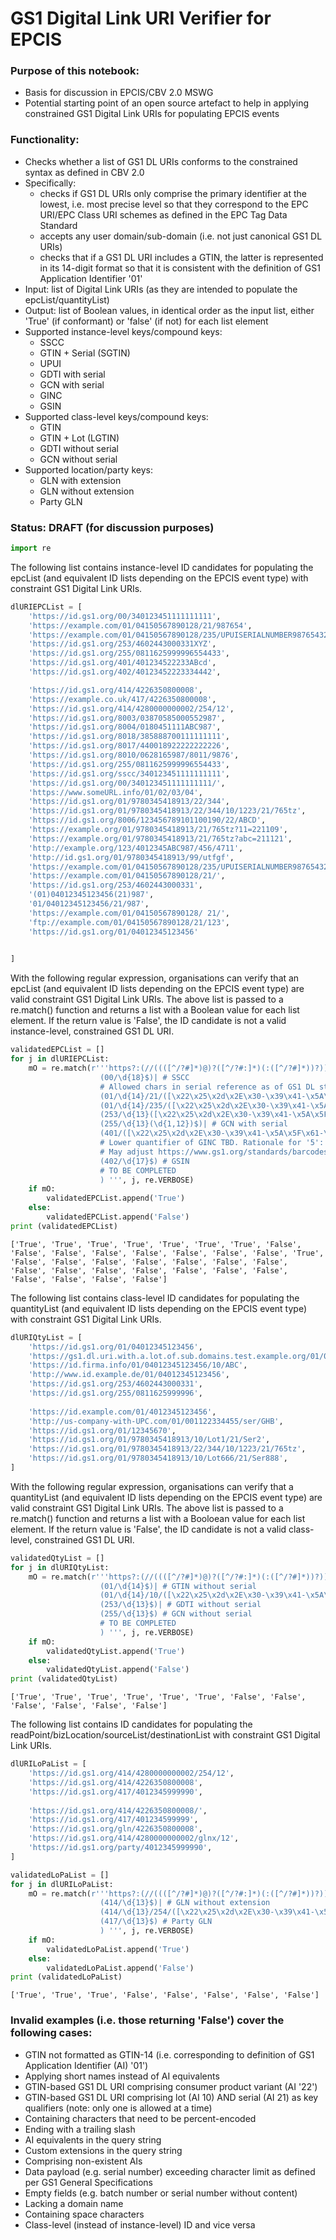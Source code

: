 # GS1 Digital Link URI Verifier for EPCIS
### Purpose of this notebook: 
* Basis for discussion in EPCIS/CBV 2.0 MSWG
* Potential starting point of an open source artefact to help in applying constrained GS1 Digital Link URIs for populating EPCIS events 

### Functionality:
* Checks whether a list of GS1 DL URIs conforms to the constrained syntax as defined in CBV 2.0
* Specifically:
  * checks if GS1 DL URIs only comprise the primary identifier at the lowest, i.e. most precise level so that they correspond to the EPC URI/EPC Class URI schemes as defined in the EPC Tag Data Standard
  * accepts any user domain/sub-domain (i.e. not just canonical GS1 DL URIs)
  * checks that if a GS1 DL URI includes a GTIN, the latter is represented in its 14-digit format so that it is consistent with the definition of GS1 Application Identifier '01' 
* Input: list of Digital Link URIs (as they are intended to populate the epcList/quantityList)
* Output: list of Boolean values, in identical order as the input list, either 'True' (if conformant) or 'false' (if not) for each list element
* Supported instance-level keys/compound keys: 
  * SSCC 
  * GTIN + Serial (SGTIN)
  * UPUI
  * GDTI with serial
  * GCN with serial
  * GINC
  * GSIN 
* Supported class-level keys/compound keys: 
  * GTIN
  * GTIN + Lot (LGTIN)
  * GDTI without serial
  * GCN without serial
* Supported location/party keys:
  * GLN with extension
  * GLN without extension
  * Party GLN

### Status: DRAFT (for discussion purposes)


```python
import re
```

The following list contains instance-level ID candidates for populating the epcList (and equivalent ID lists depending on the EPCIS event type) with constraint GS1 Digital Link URIs. 


```python
dlURIEPCList = [
    'https://id.gs1.org/00/340123451111111111',
    'https://example.com/01/04150567890128/21/987654',
    'https://example.com/01/04150567890128/235/UPUISERIALNUMBER987654324151',
    'https://id.gs1.org/253/4602443000331XYZ',
    'https://id.gs1.org/255/0811625999996554433',
    'https://id.gs1.org/401/401234522233ABcd',
    'https://id.gs1.org/402/40123452223334442',

    'https://id.gs1.org/414/4226350800008',
    'https://example.co.uk/417/4226350800008',
    'https://id.gs1.org/414/4280000000002/254/12',
    'https://id.gs1.org/8003/03870585000552987',
    'https://id.gs1.org/8004/0180451111ABC987',
    'https://id.gs1.org/8018/385888700111111111',
    'https://id.gs1.org/8017/440018922222222226', 
    'https://id.gs1.org/8010/0628165987/8011/9876',
    'https://id.gs1.org/255/0811625999996554433',
    'https://id.gs1.org/sscc/340123451111111111',
    'https://id.gs1.org/00/340123451111111111/',
    'https://www.someURL.info/01/02/03/04',
    'https://id.gs1.org/01/9780345418913/22/344',
    'https://id.gs1.org/01/9780345418913/22/344/10/1223/21/765tz',
    'https://id.gs1.org/8006/123456789101100190/22/ABCD',
    'https://example.org/01/9780345418913/21/765tz?11=221109',
    'https://example.org/01/9780345418913/21/765tz?abc=211121',
    'http://example.org/123/4012345ABC987/456/4711',
    'http://id.gs1.org/01/9780345418913/99/utfgf',
    'https://example.com/01/04150567890128/235/UPUISERIALNUMBER9876543241516161',
    'https://example.com/01/04150567890128/21/',
    'https://id.gs1.org/253/4602443000331',
    '(01)04012345123456(21)987',
    '01/04012345123456/21/987',
    'https://example.com/01/04150567890128/ 21/',
    'ftp://example.com/01/04150567890128/21/123',
    'https://id.gs1.org/01/04012345123456'
    

]
```

With the following regular expression, organisations can verify that an epcList (and equivalent ID lists depending on the EPCIS event type) are valid constraint GS1 Digital Link URIs. 
The above list is passed to a re.match() function and returns a list with a Boolean value for each list element. If the return value is 'False', the ID candidate is not a valid instance-level, constrained GS1 DL URI. 


```python
validatedEPCList = []
for j in dlURIEPCList:
    mO = re.match(r'''https?:(//((([^/?#]*)@)?([^/?#:]*)(:([^/?#]*))?))?([^?#]*)/( # domain/sub-domain
                    (00/\d{18}$)| # SSCC
                    # Allowed chars in serial reference as of GS1 DL standard: " / % / - / . / 0-9 / A-Z / _ / a-z
                    (01/\d{14}/21/([\x22\x25\x2d\x2E\x30-\x39\x41-\x5A\x5F\x61-\x7A]{1,20})$)| # SGTIN
                    (01/\d{14}/235/([\x22\x25\x2d\x2E\x30-\x39\x41-\x5A\x5F\x61-\x7A]{1,28})$)| # UPUI
                    (253/\d{13}([\x22\x25\x2d\x2E\x30-\x39\x41-\x5A\x5F\x61-\x7A]{1,17})$)| # GDTI with serial
                    (255/\d{13}(\d{1,12})$)| # GCN with serial
                    (401/([\x22\x25\x2d\x2E\x30-\x39\x41-\x5A\x5F\x61-\x7A]{5,30})$)| # GINC 
                    # Lower quantifier of GINC TBD. Rationale for '5': GCP >= 4 Digits 
                    # May adjust https://www.gs1.org/standards/barcodes/application-identifiers/401?lang=en
                    (402/\d{17}$) # GSIN 
                    # TO BE COMPLETED   
                    ) ''', j, re.VERBOSE)
    if mO:
        validatedEPCList.append('True')
    else:
        validatedEPCList.append('False')
print (validatedEPCList)
```

    ['True', 'True', 'True', 'True', 'True', 'True', 'True', 'False', 'False', 'False', 'False', 'False', 'False', 'False', 'False', 'True', 'False', 'False', 'False', 'False', 'False', 'False', 'False', 'False', 'False', 'False', 'False', 'False', 'False', 'False', 'False', 'False', 'False', 'False']


The following list contains class-level ID candidates for populating the quantityList (and equivalent ID lists depending on the EPCIS event type) with constraint GS1 Digital Link URIs.


```python
dlURIQtyList = [
    'https://id.gs1.org/01/04012345123456',
    'https://gs1.dl.uri.with.a.lot.of.sub.domains.test.example.org/01/09780345418913/10/1223',
    'https://id.firma.info/01/04012345123456/10/ABC',
    'http://www.id.example.de/01/04012345123456',
    'https://id.gs1.org/253/4602443000331',
    'https://id.gs1.org/255/0811625999996',
    
    'https://id.example.com/01/4012345123456',
    'http://us-company-with-UPC.com/01/001122334455/ser/GHB',
    'https://id.gs1.org/01/12345670',
    'https://id.gs1.org/01/9780345418913/10/Lot1/21/Ser2',
    'https://id.gs1.org/01/9780345418913/22/344/10/1223/21/765tz',
    'https://id.gs1.org/01/9780345418913/10/Lot666/21/Ser888',
]
```

With the following regular expression, organisations can verify that a quantityList (and equivalent ID lists depending on the EPCIS event type) are valid constraint GS1 Digital Link URIs. The above list is passed to a re.match() function and returns a list with a Booloean value for each list element. If the return value is 'False', the ID candidate is not a valid class-level, constrained GS1 DL URI.


```python
validatedQtyList = []
for j in dlURIQtyList:
    mO = re.match(r'''https?:(//((([^/?#]*)@)?([^/?#:]*)(:([^/?#]*))?))?([^?#]*)/( # domain/sub-domain
                    (01/\d{14}$)| # GTIN without serial
                    (01/\d{14}/10/([\x22\x25\x2d\x2E\x30-\x39\x41-\x5A\x5F\x61-\x7A]{1,20})$)| # LGTIN
                    (253/\d{13}$)| # GDTI without serial
                    (255/\d{13}$) # GCN without serial
                    # TO BE COMPLETED   
                    ) ''', j, re.VERBOSE)
    if mO:
        validatedQtyList.append('True')
    else:
        validatedQtyList.append('False')
print (validatedQtyList)
```

    ['True', 'True', 'True', 'True', 'True', 'True', 'False', 'False', 'False', 'False', 'False', 'False']


The following list contains ID candidates for populating the readPoint/bizLocation/sourceList/destinationList with constraint GS1 Digital Link URIs.


```python
dlURILoPaList = [
    'https://id.gs1.org/414/4280000000002/254/12',
    'https://id.gs1.org/414/4226350800008',
    'https://id.gs1.org/417/4012345999990',
    
    'https://id.gs1.org/414/4226350800008/',
    'https://id.gs1.org/417/401234599999',
    'https://id.gs1.org/gln/4226350800008',
    'https://id.gs1.org/414/4280000000002/glnx/12',
    'https://id.gs1.org/party/4012345999990',
]
```


```python
validatedLoPaList = []
for j in dlURILoPaList:
    mO = re.match(r'''https?:(//((([^/?#]*)@)?([^/?#:]*)(:([^/?#]*))?))?([^?#]*)/( # domain/sub-domain
                    (414/\d{13}$)| # GLN without extension
                    (414/\d{13}/254/([\x22\x25\x2d\x2E\x30-\x39\x41-\x5A\x5F\x61-\x7A]{1,20})$)|# GLN with extension
                    (417/\d{13}$) # Party GLN
                    ) ''', j, re.VERBOSE)
    if mO:
        validatedLoPaList.append('True')
    else:
        validatedLoPaList.append('False')
print (validatedLoPaList)
```

    ['True', 'True', 'True', 'False', 'False', 'False', 'False', 'False']


### Invalid examples (i.e. those returning 'False') cover the following cases:
* GTIN not formatted as GTIN-14 (i.e. corresponding to definition of GS1 Application Identifier (AI) '01')
* Applying short names instead of AI equivalents
* GTIN-based GS1 DL URI comprising consumer product variant (AI '22') 
* GTIN-based GS1 DL URI comprising lot (AI 10) AND serial (AI 21) as key qualifiers (note: only one is allowed at a time)
* Containing characters that need to be percent-encoded 
* Ending with a trailing slash 
* AI equivalents in the query string
* Custom extensions in the query string
* Comprising non-existent AIs
* Data payload (e.g. serial number) exceeding character limit as defined per GS1 General Specifications
* Empty fields (e.g. batch number or serial number without content)
* Lacking a domain name
* Containing space characters
* Class-level (instead of instance-level) ID and vice versa
